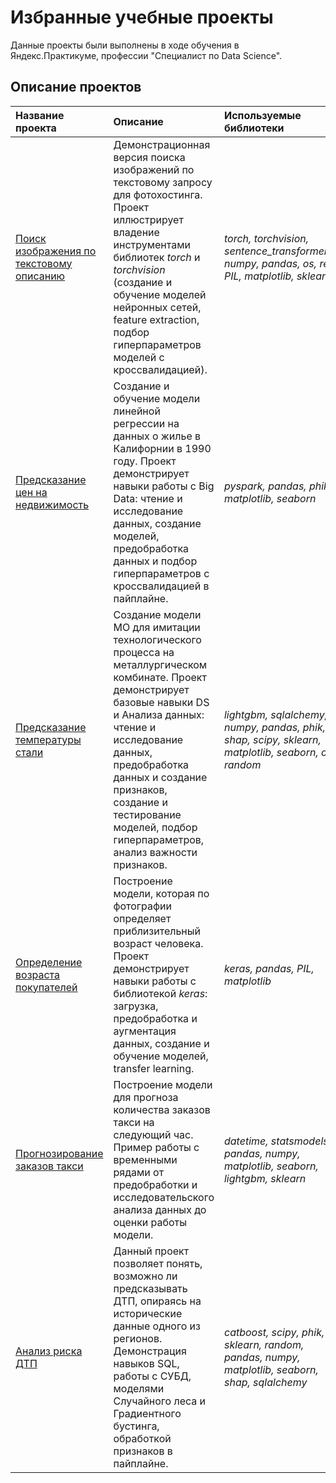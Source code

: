 # Избранные учебные проекты

Данные проекты были выполнены в ходе обучения в Яндекс.Практикуме, профессии  "Специалист по Data Science".

## Описание проектов


| Название проекта | Описание | Используемые библиотеки | 
| :---------------------- | :---------------------- | :---------------------- |
| [Поиск изображения по текстовому описанию](image-search-by-text-description) | Демонстрационная версия поиска изображений по текстовому запросу для фотохостинга. Проект иллюстрирует владение инструментами библиотек *torch* и *torchvision* (создание и обучение моделей нейронных сетей, feature extraction, подбор гиперпараметров моделей с кроссвалидацией).| *torch, torchvision, sentence_transformers, numpy, pandas, os, re, PIL, matplotlib, sklearn*|
| [Предсказание цен на недвижимость](real-estate-value) | Создание и обучение модели линейной регрессии на данных о жилье в Калифорнии в 1990 году. Проект демонстрирует навыки работы с Big Data: чтение и исследование данных, создание моделей, предобработка данных и подбор гиперпараметров с кроссвалидацией в пайплайне.  | *pyspark, pandas, phik, matplotlib, seaborn* |
| [Предсказание температуры стали](steel-temperature) | Создание модели МО для имитации технологического процесса на металлургическом комбинате. Проект демонстрирует базовые навыки DS и Анализа данных: чтение и исследование данных, предобработка данных и создание признаков, создание и тестирование моделей, подбор гиперпараметров, анализ важности признаков. | *lightgbm, sqlalchemy, numpy, pandas, phik, shap, scipy, sklearn, matplotlib, seaborn, os, random* |
| [Определение возраста покупателей](age-estimation) | Построение модели, которая по фотографии определяет приблизительный возраст человека. Проект демонстрирует навыки работы с библиотекой *keras*: загрузка, предобработка и аугментация данных, создание и обучение моделей, transfer learning. | *keras, pandas, PIL, matplotlib* |
| [Прогнозирование заказов такси](taxi_order_forecasting) | Построение модели для прогноза количества заказов такси на следующий час. Пример работы с временными рядами от предобработки и исследовательского анализа данных до оценки работы модели. | *datetime, statsmodels, pandas, numpy, matplotlib, seaborn, lightgbm, sklearn* |
| [Анализ риска ДТП](accident_risk_analysis) | Данный проект позволяет понять, возможно ли предсказывать ДТП, опираясь на исторические данные одного из регионов. Демонстрация навыков SQL, работы с СУБД, моделями Случайного леса и Градиентного бустинга, обработкой признаков в пайплайне. | *catboost, scipy, phik, sklearn, random, pandas, numpy, matplotlib, seaborn, shap, sqlalchemy* |